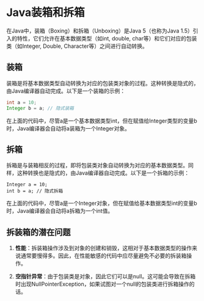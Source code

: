 # Java装箱和拆箱

在Java中，装箱（Boxing）和拆箱（Unboxing）是Java 5（也称为Java 1.5）引入的特性，它们允许在基本数据类型（如int, double, char等）和它们对应的包装类（如Integer, Double, Character等）之间进行自动转换。

## 装箱

装箱是将基本数据类型自动转换为对应的包装类对象的过程。这种转换是隐式的，由Java编译器自动完成。以下是一个装箱的示例：

```java
int a = 10;
Integer b = a; // 隐式装箱
```

在上面的代码中，尽管a是一个基本数据类型int，但在赋值给Integer类型的变量b时，Java编译器会自动将a装箱为一个Integer对象。

## 拆箱

拆箱是与装箱相反的过程，即将包装类对象自动转换为对应的基本数据类型。同样，这种转换也是隐式的，由Java编译器自动完成。以下是一个拆箱的示例：

```
Integer a = 10;  
int b = a; // 隐式拆箱
```

在上面的代码中，尽管a是一个Integer对象，但在赋值给基本数据类型int的变量b时，Java编译器会自动将a拆箱为一个int值。

## 拆装箱的潜在问题

1. **性能**：拆装箱操作涉及到对象的创建和销毁，这相对于基本数据类型的操作来说通常要慢得多。因此，在性能敏感的代码中应尽量避免不必要的拆装箱操作。

2. **空指针异常**：由于包装类是对象，因此它们可以是null。这可能会导致在拆箱时出现NullPointerException，如果试图对一个null的包装类进行拆箱操作的话。

